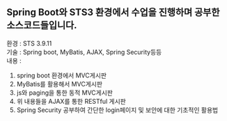 ## Spring Boot와 STS3 환경에서 수업을 진행하며 공부한 소스코드들입니다.
환경 : STS 3.9.11 </br>
기술 : Spring boot, MyBatis, AJAX, Spring Security등등</br>
내용 :
1. spring boot 환경에서 MVC게시판
2. MyBatis를 활용해서  MVC게시판
3. js와 paging을 통한 동적 MVC게시판
4. 위 내용들을 AJAX를 통한 RESTful 게시판
5. Spring Security 공부하여 간단한 login페이지 및 보안에 대한 기초적인 활용법
